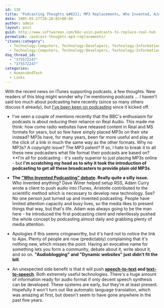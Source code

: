 ```yaml
---
id: 136
title: 'Podcasting Thoughts &#8211; MP3 Replacements, Who Invented, AJAX, Speech-Text'
date: 2005-05-27T20:28:02+00:00
author: admin
layout: post
guid: http://www.softwareas.com/bbc-usin-podcasts-to-replace-real-huh
permalink: /podcast-thoughts-mp3-replacements/
"itunes:category":
  - Technology:Computers, Technology:Developers, Technology:Information
  - Technology:Computers, Technology:Developers, Technology:Information
dsq_thread_id:
  - "375572247"
  - "375572247"
categories:
  - HumansAndTech
  - Links
---
```

With the recent news on ITunes supporting podcasts, a few thoughts. New readers of this blog might wonder why I'm mentioning podcasts ... I haven't said too much about podcasting here recently (since so many others discuss it already), but [I've been keen on podcasting](http://podca.st) since it kicked off.

* I've seen a couple of mentions recently that the BBC's enthusiasm for podcasts is about reducing their reliance on Real Audio.
This made me think: how come radio websites have released content in Real and MS formats for years, but so few have simply placed MP3s on their site instead? MP3s have, for many years, been far more useful and play at the click of a link in much the same way as the other formats. Why no MP3s? A copyright issue? The MP3 patent? If so, I hate to break it to all these new podcasters what file format their podcasts are based on? **I'm all for podcasting - it's vastly superior to just placing MP3s online  - but **I'm scratching my head as to why it took the introduction of podcasting to get all these broadcasters to provide plain old MP3s**.

* **The ["Who Invented Podcasting" debate](http://news.com.com/2061-10787_3-5717598.html). Really quite a silly issue.** Who invented anything? Dave Winer helped setup RSS, Adam Curry wrote a client to push audio into ITunes, Aristotle contributed to the scientific method which is necessary to develop new technology. See? No one person just turned up and invented podcasting. People have limited attention capacity and busy lives, so the media likes to present things that way, but that's life. Adam was always going to be the man here - he introduced the first podcasting client and relentlessly pushed the whole concept by podcasting almost daily and grabbing plenty of media attention.

* Apologies if this seems cringeworthy, but it's hard not to notice the link to Ajax. Plenty of people are now (predictably) complaining that it's nothing new, which misses the point. Having an evocative name for something lets you form a community, debate about it, write about it, and so on. **"Audioblogging" and "Dynamic websites" just didn't fit the bill**.

* An unexpected side benefit is that it will push **[speech-to-text](http://podscope.com) and [text-to-speech](http://talkr.com)**. Both extremely useful technologies. There's a huge amount of information ready for audio format if only decent speech synthesis can be developed. These systems are early, but they're at least present. Hopefully it won't turn out like automatic language translation, which was amazing at first, but doesn't seem to have gone anywhere in the past five years.<!--6211e47d7757616bd59a74afa762c272-->